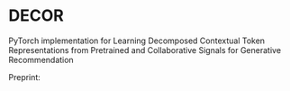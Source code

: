 # DECOR
PyTorch implementation for Learning Decomposed Contextual Token Representations from Pretrained and Collaborative Signals for Generative Recommendation

Preprint: 
